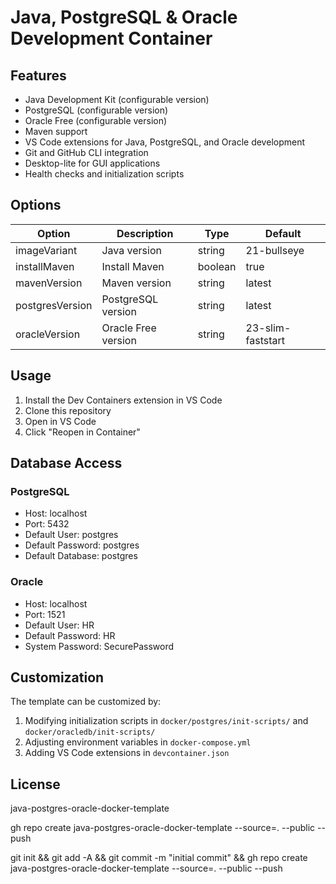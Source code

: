# Java, PostgreSQL & Oracle Development Container

## Features

- Java Development Kit (configurable version)
- PostgreSQL (configurable version)
- Oracle Free (configurable version)
- Maven support
- VS Code extensions for Java, PostgreSQL, and Oracle development
- Git and GitHub CLI integration
- Desktop-lite for GUI applications
- Health checks and initialization scripts

## Options

| Option | Description | Type | Default |
|--------|-------------|------|---------|
| imageVariant | Java version | string | 21-bullseye |
| installMaven | Install Maven | boolean | true |
| mavenVersion | Maven version | string | latest |
| postgresVersion | PostgreSQL version | string | latest |
| oracleVersion | Oracle Free version | string | 23-slim-faststart |

## Usage

1. Install the Dev Containers extension in VS Code
2. Clone this repository
3. Open in VS Code
4. Click "Reopen in Container"

## Database Access

### PostgreSQL
- Host: localhost
- Port: 5432
- Default User: postgres
- Default Password: postgres
- Default Database: postgres

### Oracle
- Host: localhost
- Port: 1521
- Default User: HR
- Default Password: HR
- System Password: SecurePassword

## Customization

The template can be customized by:
1. Modifying initialization scripts in `docker/postgres/init-scripts/` and `docker/oracledb/init-scripts/`
2. Adjusting environment variables in `docker-compose.yml`
3. Adding VS Code extensions in `devcontainer.json`

## License

java-postgres-oracle-docker-template


gh repo create java-postgres-oracle-docker-template --source=. --public --push

git init  && git add -A && git commit -m "initial commit" && gh repo create java-postgres-oracle-docker-template --source=. --public --push